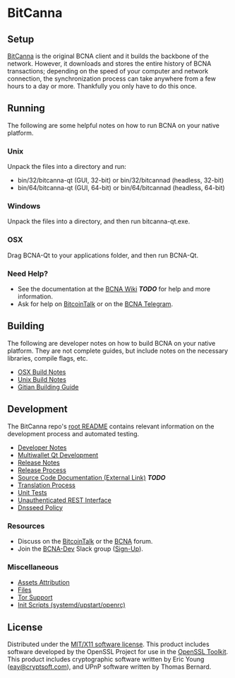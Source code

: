 BitCanna
=====================

Setup
---------------------
[BitCanna](http://bitcanna.io) is the original BCNA client and it builds the backbone of the network. However, it downloads and stores the entire history of BCNA transactions; depending on the speed of your computer and network connection, the synchronization process can take anywhere from a few hours to a day or more. Thankfully you only have to do this once.

Running
---------------------
The following are some helpful notes on how to run BCNA on your native platform.

### Unix

Unpack the files into a directory and run:

- bin/32/bitcanna-qt (GUI, 32-bit) or bin/32/bitcannad (headless, 32-bit)
- bin/64/bitcanna-qt (GUI, 64-bit) or bin/64/bitcannad (headless, 64-bit)

### Windows

Unpack the files into a directory, and then run bitcanna-qt.exe.

### OSX

Drag BCNA-Qt to your applications folder, and then run BCNA-Qt.

### Need Help?

* See the documentation at the [BCNA Wiki](https://github.com/216k155/bitcanna/wiki) ***TODO***
for help and more information.
* Ask for help on [BitcoinTalk](https://bitcointalk.org/index.php?topic=2254046.0) or on the [BCNA Telegram](https://t.me/BCNAcoinOfficialChat).

Building
---------------------
The following are developer notes on how to build BCNA on your native platform. They are not complete guides, but include notes on the necessary libraries, compile flags, etc.

- [OSX Build Notes](build-osx.md)
- [Unix Build Notes](build-unix.md)
- [Gitian Building Guide](gitian-building.md)

Development
---------------------
The BitCanna repo's [root README](https://github.com/BCNA-Project/BCNA/blob/master/README.md) contains relevant information on the development process and automated testing.

- [Developer Notes](developer-notes.md)
- [Multiwallet Qt Development](multiwallet-qt.md)
- [Release Notes](release-notes.md)
- [Release Process](release-process.md)
- [Source Code Documentation (External Link)](https://dev.visucore.com/bitcoin/doxygen/) ***TODO***
- [Translation Process](translation_process.md)
- [Unit Tests](unit-tests.md)
- [Unauthenticated REST Interface](REST-interface.md)
- [Dnsseed Policy](dnsseed-policy.md)

### Resources

* Discuss on the [BitcoinTalk](https://bitcointalk.org/index.php?topic=1262920.0) or the [BCNA](http://forum.bitcanna.org/) forum.
* Join the [BCNA-Dev](https://bitcanna-dev.slack.com/) Slack group ([Sign-Up](https://bitcanna-dev.herokuapp.com/)).

### Miscellaneous
- [Assets Attribution](assets-attribution.md)
- [Files](files.md)
- [Tor Support](tor.md)
- [Init Scripts (systemd/upstart/openrc)](init.md)

License
---------------------
Distributed under the [MIT/X11 software license](http://www.opensource.org/licenses/mit-license.php).
This product includes software developed by the OpenSSL Project for use in the [OpenSSL Toolkit](https://www.openssl.org/). This product includes
cryptographic software written by Eric Young ([eay@cryptsoft.com](mailto:eay@cryptsoft.com)), and UPnP software written by Thomas Bernard.
